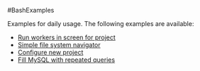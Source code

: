 #BashExamples

Examples for daily usage. The following examples are available:

* [Run workers in screen for project](https://github.com/vmelnik-ukraine/BashExamples/blob/master/scripts/project-workers.sh)
* [Simple file system navigator](https://github.com/vmelnik-ukraine/BashExamples/blob/master/scripts/fs-navigator.sh)
* [Configure new project](https://github.com/vmelnik-ukraine/BashExamples/blob/master/scripts/configure-project.sh)
* [Fill MySQL with repeated queries](https://github.com/vmelnik-ukraine/BashExamples/blob/master/scripts/fill-db-with-query.sh)
